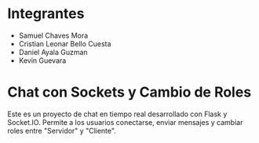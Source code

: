 # Integrantes
- Samuel Chaves Mora
- Cristian Leonar Bello Cuesta
- Daniel Ayala Guzman
- Kevin Guevara
# Chat con Sockets y Cambio de Roles
Este es un proyecto de chat en tiempo real desarrollado con Flask y Socket.IO. Permite a los usuarios conectarse, enviar mensajes y cambiar roles entre "Servidor" y "Cliente".
